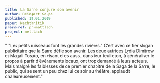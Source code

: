 ```yaml
---
title: La Sarre conjure son avenir
author: Reingart Saupe
published: 18.01.2019
paper: Nachtkritik
press-ref: pr-mettlach
project: mettlach
---
```


" "Les petits ruisseaux font les grandes rivières." C’est avec ce fier slogan publicitaire que la Sarre défie son avenir. Les deux autrices Lydia Dimitrow et Magali Tosato, en visant elles aussi, dans leur feuilleton, à généraliser le propos à partir d’événements locaux, ont trop demandé à leurs acteurs. Mais malgré les faiblesses de ce premier chapitre de la Saga de la Sarre, le public, qui se sent un peu chez lui ce soir au théâtre, applaudit chaleureusement."
